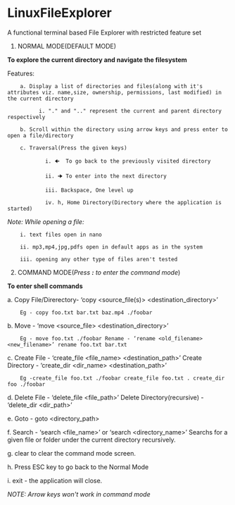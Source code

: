 # LinuxFileExplorer

A functional terminal based File Explorer with restricted feature set

1. NORMAL MODE(DEFAULT MODE)

**To explore the current directory and navigate the filesystem**

Features:
        
        a. Display a list of directories and files(along with it's attributes viz. name,size, ownership, permissions, last modified) in the current directory
              
              i. "." and ".." represent the current and parent directory respectively
        
        b. Scroll within the directory using arrow keys and press enter to open a file/directory
        
        c. Traversal(Press the given keys)
                
                i. 🠈  To go back to the previously visited directory
                
                ii. 🠊 To enter into the next directory
                
                iii. Backspace, One level up
                
                iv. h, Home Directory(Directory where the application is started)

*Note: While opening a file:*
        
        i. text files open in nano
        
        ii. mp3,mp4,jpg,pdfs open in default apps as in the system
        
        iii. opening any other type of files aren't tested

2. COMMAND MODE(*Press **:** to enter the command mode*)

**To enter shell commands**

a. Copy File/Direrectory- ‘copy <source_file(s)> <destination_directory>’

        Eg - copy foo.txt bar.txt baz.mp4 ./foobar 

b. Move - ‘move <source_file> <destination_directory>’ 

        Eg - move foo.txt ./foobar Rename - ‘rename <old_filename> <new_filename>’ rename foo.txt bar.txt

c. Create File - ‘create_file <file_name> <destination_path>’ Create Directory - ‘create_dir <dir_name> <destination_path>’

        Eg -create_file foo.txt ./foobar create_file foo.txt . create_dir foo ./foobar

d. Delete File - ‘delete_file <file_path>’ Delete Directory(recursive) - ‘delete_dir <dir_path>’

e. Goto - goto <directory_path>

f. Search - ‘search <file_name>’ or ‘search <directory_name>’
        Searchs for a given file or folder under the current directory recursively.

g. clear to clear the command mode screen.

h. Press ESC key to go back to the Normal Mode

i. exit - the application will close.

*NOTE: Arrow keys won't work in command mode*
